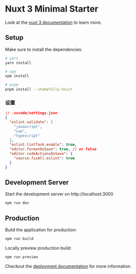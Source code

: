 # Nuxt 3 Minimal Starter

Look at the [nuxt 3 documentation](https://v3.nuxtjs.org) to learn more.

## Setup

Make sure to install the dependencies:

```bash
# yarn
yarn install

# npm
npm install

# pnpm
pnpm install --shamefully-hoist
```

### 设置

``` json
// .vscode/settings.json
{
  "eslint.validate": [
    "javascript",
    "vue",
    "typescript"
  ],
  "eslint.lintTask.enable": true,
  "editor.formatOnSave": true, // or false
  "editor.codeActionsOnSave": {
    "source.fixAll.eslint": true
  }
}
```

## Development Server

Start the development server on http://localhost:3000

```bash
npm run dev
```

## Production

Build the application for production:

```bash
npm run build
```

Locally preview production build:

```bash
npm run preview
```

Checkout the [deployment documentation](https://v3.nuxtjs.org/guide/deploy/presets) for more information.
